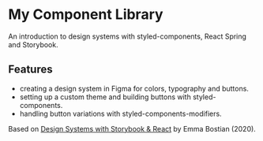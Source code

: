 # My Component Library

An introduction to design systems with styled-components, React Spring and Storybook.

## Features

- creating a design system in Figma for colors, typography and buttons.
- setting up a custom theme and building buttons with styled-components.
- handling button variations with styled-components-modifiers.

Based on [Design Systems with Storybook & React](https://frontendmasters.com/workshops/design-systems-storybook/) by
Emma Bostian (2020).
